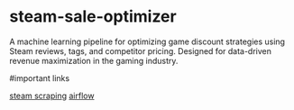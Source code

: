# steam-sale-optimizer
A machine learning pipeline for optimizing game discount strategies using Steam reviews, tags, and competitor pricing. Designed for data-driven revenue maximization in the gaming industry.



#important links

[steam scraping](https://medium.com/@thekareemyusuf/building-a-dataset-of-steam-games-with-web-scraping-2abb02409f08)
[airflow](https://medium.com/@mrunmayee.dhapre/ml-pipeline-in-airflow-71ca7e1f03ba)
